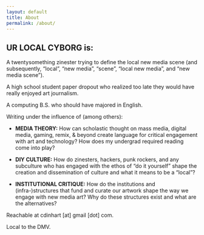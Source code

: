 ```yaml
---
layout: default
title: About
permalink: /about/
---
```


## UR LOCAL CYBORG is:

A twentysomething zinester trying to define the local new media scene (and subsequently, “local”, “new media”, “scene”, “local new media”, and “new media scene”).  

A high school student paper dropout who realized too late they would have really enjoyed art journalism.  

A computing B.S. who should have majored in English.   

Writing under the influence of (among others):  

- **MEDIA THEORY:** How can scholastic thought on mass media, digital media, gaming, remix, & beyond create language for critical engagement with art and technology? How does my undergrad required reading come into play?

- **DIY CULTURE:** How do zinesters, hackers, punk rockers, and any subculture who has engaged with the ethos of “do it yourself” shape the creation and dissemination of culture and what it means to be a “local”?

- **INSTITUTIONAL CRITIQUE:** How do the institutions and (infra-)structures that fund and curate our artwork shape the way we engage with new media art? Why do these structures exist and what are the alternatives?

Reachable at cdinhart [at] gmail [dot] com.  

Local to the DMV.  

